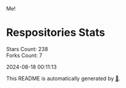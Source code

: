Me!

# Respositories Stats
Stars Count: 238  
Forks Count: 7

2024-08-18 00:11:13  

This README is automatically generated by [🐰](https://github.com/rnitta/rnitta).
